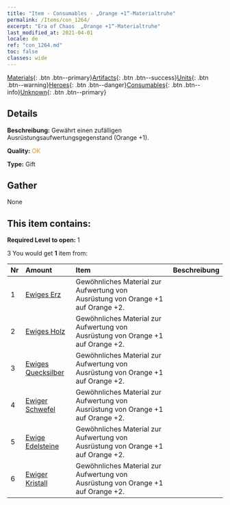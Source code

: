 ```yaml
---
title: "Item - Consumables - „Orange +1“-Materialtruhe"
permalink: /Items/con_1264/
excerpt: "Era of Chaos  „Orange +1“-Materialtruhe"
last_modified_at: 2021-04-01
locale: de
ref: "con_1264.md"
toc: false
classes: wide
---
```

 [Materials](/de/Items/){: .btn .btn--primary}[Artifacts](/de/Items/Artifacts/){: .btn .btn--success}[Units](/de/Items/Units/){: .btn .btn--warning}[Heroes](/de/Items/Heroes/){: .btn .btn--danger}[Consumables](/de/Items/Consumables/){: .btn .btn--info}[Unknown](/de/Items/Unknown/){: .btn .btn--primary}

## Details
 **Beschreibung:** Gewährt einen zufälligen Ausrüstungsaufwertungsgegenstand (Orange +1).

 **Quality:** <span style="color: #FF8C00">OK</span>

 **Type:** Gift

## Gather

  None

## This item contains:

 **Required Level to open:** 1

 3 You would get **1** item  from:

  | Nr | Amount |     Item    | Beschreibung |
  |:---|:-------|:------------|:-----------:|
  | 1 | [Ewiges Erz](/de/Items/mat_68/) | Gewöhnliches Material zur Aufwertung von Ausrüstung von Orange +1 auf Orange +2. | 
  | 2 | [Ewiges Holz](/de/Items/mat_69/) | Gewöhnliches Material zur Aufwertung von Ausrüstung von Orange +1 auf Orange +2. | 
  | 3 | [Ewiges Quecksilber](/de/Items/mat_70/) | Gewöhnliches Material zur Aufwertung von Ausrüstung von Orange +1 auf Orange +2. | 
  | 4 | [Ewiger Schwefel](/de/Items/mat_71/) | Gewöhnliches Material zur Aufwertung von Ausrüstung von Orange +1 auf Orange +2. | 
  | 5 | [Ewige Edelsteine](/de/Items/mat_72/) | Gewöhnliches Material zur Aufwertung von Ausrüstung von Orange +1 auf Orange +2. | 
  | 6 | [Ewiger Kristall](/de/Items/mat_73/) | Gewöhnliches Material zur Aufwertung von Ausrüstung von Orange +1 auf Orange +2. | 

